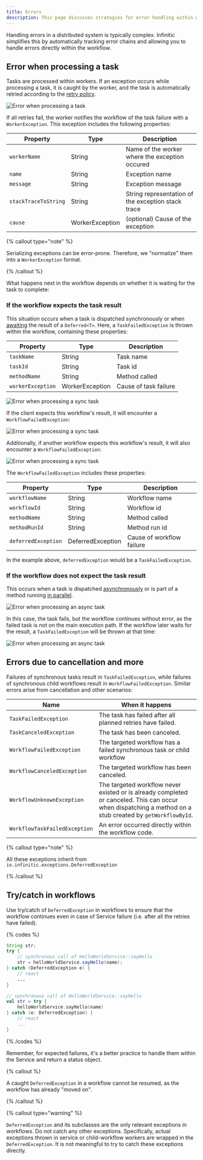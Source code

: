 ```yaml
---
title: Errors
description: This page discusses strategies for error handling within workflows, including retrying failed tasks and managing exceptions, to ensure robust workflow execution.
---
```


Handling errors in a distributed system is typically complex. Infinitic simplifies this by automatically tracking error chains and allowing you to handle errors directly within the workflow.


## Error when processing a task

Tasks are processed within workers. If an exception occurs while processing a task, it is caught by the worker, and the task is automatically retried according to the [retry policy](/docs/services/syntax#task-retries).

![Error when processing a task](/img/error-task@2x.png)

If all retries fail, the worker notifies the workflow of the task failure with a `WorkerException`. This exception includes the following properties:

| Property               | Type            | Description                                    |
| ---------------------- | --------------- | ---------------------------------------------- |
| `workerName`         | String          | Name of the worker where the exception occured |
| `name`               | String          | Exception name                                 |
| `message`            | String          | Exception message                              |
| `stackTraceToString` | String          | String representation of the exception stack trace     |
| `cause`              | WorkerException | (optional) Cause of the exception                    |

{% callout type="note"  %}

Serializing exceptions can be error-prone. Therefore, we "normalize" them into a `WorkerException` format.

{% /callout  %}

What happens next in the workflow depends on whether it is waiting for the task to complete:

### If the workflow expects the task result

This situation occurs when a task is dispatched synchronously or when [awaiting](/docs/workflows/deferred#waiting-for-completion) the result of a `Deferred<T>`. Here, a `TaskFailedException` is thrown within the workflow, containing these properties:

| Property            | Type            | Description        |
| ------------------- | --------------- | ------------------ |
| `taskName`        | String          | Task name          |
| `taskId`          | String          | Task id            |
| `methodName`      | String          | Method called      |
| `workerException` | WorkerException | Cause of task failure |

![Error when processing a sync task](/img/error-task-sync@2x.png)

If the client expects this workflow's result, it will encounter a `WorkflowFailedException`:

![Error when processing a sync task](/img/error-task-sync-client@2x.png)


Additionally, if another workflow expects this workflow's result, it will also encounter a `WorkflowFailedException`:

![Error when processing a sync task](/img/error-task-sync-child@2x.png)

The `WorkflowFailedException` includes these properties:

| Property              | Type              | Description            |
| --------------------- | ----------------- | ---------------------- |
| `workflowName`      | String            | Workflow name          |
| `workflowId`        | String            | Workflow id            |
| `methodName`        | String            | Method called          |
| `methodRunId`       | String            | Method run id          |
| `deferredException` | DeferredException | Cause of workflow failure |

In the example above, `deferredException` would be a `TaskFailedException`.

### If the workflow does not expect the task result

This occurs when a task is dispatched [asynchronously](/docs/workflows/parallel#asynchronous-tasks) or is part of a method running [in parallel](/docs/workflows/parallel#parallel-methods).

![Error when processing an async task](/img/error-task-async@2x.png)

In this case, the task fails, but the workflow continues without error, as the failed task is not on the main execution path. If the workflow later waits for the result, a `TaskFailedException` will be thrown at that time:

![Error when processing an async task](/img/error-task-async-2@2x.png)

## Errors due to cancellation and more

Failures of synchronous tasks result in `TaskFailedException`, while failures of synchronous child workflows result in `WorkflowFailedException`. Similar errors arise from cancellation and other scenarios:

| Name                            | When it happens                                                                                                                                                        |
| ------------------------------- | ---------------------------------------------------------------------------------------------------------------------------------------------------------------------- |
| `TaskFailedException`         | The task has failed after all planned retries have failed.               |
| `TaskCanceledException`       | The task has been canceled.                                              |
| `WorkflowFailedException`     | The targeted workflow has a failed synchronous task or child workflow    |
| `WorkflowCanceledException`   | The targeted workflow has been canceled.                                 |
| `WorkflowUnknownException`    | The targeted workflow never existed or is already completed or canceled. This can occur when dispatching a method on a stub created by `getWorkflowById`.  |
| `WorkflowTaskFailedException` | An error occurred directly within the workflow code.                     |

{% callout type="note"  %}

All these exceptions inherit from `io.infinitic.exceptions.DeferredException`

{% /callout  %}

## Try/catch in workflows

Use try/catch of `DeferredException` in workflows to ensure that the workflow continues even in case of Service failure (i.e. after all the retries have failed). 


{% codes %}

```java
String str;
try {
    // synchronous call of HelloWorldService::sayHello
    str = helloWorldService.sayHello(name);
} catch (DeferredException e) {
    // react
    ...
}
```

```kotlin
// synchronous call of HelloWorldService::sayHello
val str = try {
    helloWorldService.sayHello(name)
} catch (e: DeferredException) {
    // react
    ...
}
```

{% /codes %}

Remember, for expected failures, it's a better practice to handle them within the Service and return a status object.

{% callout %}

A caught `DeferredException` in a workflow cannot be resumed, as the workflow has already "moved on".

{% /callout  %}

{% callout type="warning" %}

`DeferredException` and its subclasses are the only relevant exceptions in workflows. Do not catch any other exceptions. Specifically, actual exceptions thrown in service or child-workflow workers are wrapped in the `DeferredException`. It is not meaningful to try to catch these exceptions directly.



